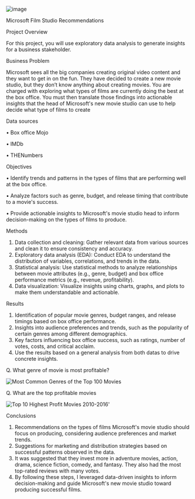 ![image](https://github.com/EstherMoringa/dsc-phase-1-project-v2-4/assets/162351617/07741018-7fc5-4af7-8708-407da70e335a)


Microsoft Film Studio Recommendations

Project Overview

For this project, you will use exploratory data analysis to generate insights for a business stakeholder.

Business Problem

Microsoft sees all the big companies creating original video content and they want to get in on the fun. They have decided to create a new movie studio, but they don’t know anything about creating movies. You are charged with exploring what types of films are currently doing the best at the box office. You must then translate those findings into actionable insights that the head of Microsoft's new movie studio can use to help decide what type of films to create

Data sources

•	Box office Mojo

•	IMDb

•	THENumbers

Objectives

•	Identify trends and patterns in the types of films that are performing well at the box office.

•	Analyze factors such as genre, budget, and release timing that contribute to a movie's success.

•	Provide actionable insights to Microsoft's movie studio head to inform decision-making on the types of films to produce.

Methods

1.	Data collection and cleaning: Gather relevant data from various sources and clean it to ensure consistency and accuracy.
2.	Exploratory data analysis (EDA): Conduct EDA to understand the distribution of variables, correlations, and trends in the data.
3.	Statistical analysis: Use statistical methods to analyze relationships between movie attributes (e.g., genre, budget) and box office performance metrics (e.g., revenue, profitability).
4.	Data visualization: Visualize insights using charts, graphs, and plots to make them understandable and actionable.
   

Results

1. Identification of popular movie genres, budget ranges, and release timings based on box office performance.
2. Insights into audience preferences and trends, such as the popularity of certain genres among different demographics.
3. Key factors influencing box office success, such as ratings, number of votes, costs, and critical acclaim.
4. Use the results based on a general analysis from both datas to drive concrete insights.
   
   
 Q. What genre of movie is most profitable?
 
 
![Most Common Genres of the Top 100 Movies](https://github.com/EstherMoringa/dsc-phase-1-project-v2-4/assets/162351617/d5b5efd7-4bc1-43e6-9ea4-88c76d075d36)



Q. What are the top profitable movies

![Top 10 Highest Profit Movies 2010-2016'](https://github.com/EstherMoringa/dsc-phase-1-project-v2-4/assets/162351617/270efe60-0b31-4aa4-882c-124c5ffe3414)


Conclusions

1. Recommendations on the types of films Microsoft's movie studio should focus on producing, considering audience preferences and market trends.
2. Suggestions for marketing and distribution strategies based on successful patterns observed in the data.
3. It was suggested that they invest more in adventure movies, action, drama, science fiction, comedy, and fantasy. They also had the most top-rated reviews with many votes.
3. By following these steps, I leveraged data-driven insights to inform decision-making and guide Microsoft's new movie studio toward producing successful films.
